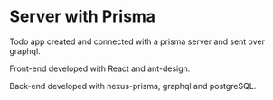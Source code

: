 # Server with Prisma

Todo app created and connected with a prisma server and sent over graphql.


Front-end developed with React and ant-design.

Back-end developed with nexus-prisma, graphql and postgreSQL.


